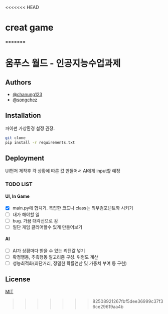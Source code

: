 <<<<<<< HEAD
# creat game
=======
# 움푸스 월드 - 인공지능수업과제

## Authors

- [@chanung123](https://github.com/chanung123)
- [@songchez](https://github.com/songchez)

## Installation

파이썬 가상환경 설정 권장.

```bash
git clone
pip install -r requirements.txt
```

## Deployment

UI먼저 제작후 각 상황에 따른 값 만들어서 AI에게 input할 예정

### TODO LIST

#### UI, In Game

- [x] main.py에 합치기. 복잡한 코드나 class는 외부컴포넌트화 시키기
- [ ] 내가 해야할 일
- [ ] bug. 가끔 대각선으로 감
- [ ] 일단 게임 클리어할수 있게 만들어보기

#### AI

- [ ] AI가 상황마다 받을 수 있는 리턴값 넣기
- [ ] 확정행동, 추측행동 알고리즘 구성. 위험도 계산
- [ ] 성능최적화(최단거리, 정밀한 확률연산 및 가중치 부여 등 구현)

## License

[MIT](https://choosealicense.com/licenses/mit/)
>>>>>>> 82508921267fbf5dee36999c37f36ce29619aa4b
